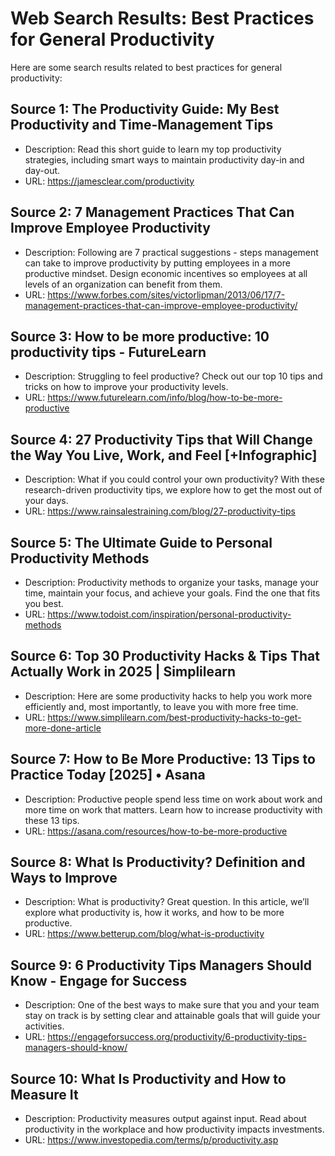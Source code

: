 # Web Search Results: Best Practices for General Productivity

Here are some search results related to best practices for general productivity:

## Source 1: The Productivity Guide: My Best Productivity and Time-Management Tips
- Description: Read this short guide to learn my top productivity strategies, including smart ways to maintain productivity day-in and day-out.
- URL: https://jamesclear.com/productivity

## Source 2: 7 Management Practices That Can Improve Employee Productivity
- Description: Following are 7 practical suggestions - steps management can take to improve productivity by putting employees in a more productive mindset. Design economic incentives so employees at all levels of an organization can benefit from them.
- URL: https://www.forbes.com/sites/victorlipman/2013/06/17/7-management-practices-that-can-improve-employee-productivity/

## Source 3: How to be more productive: 10 productivity tips - FutureLearn
- Description: Struggling to feel productive? Check out our top 10 tips and tricks on how to improve your productivity levels.
- URL: https://www.futurelearn.com/info/blog/how-to-be-more-productive

## Source 4: 27 Productivity Tips that Will Change the Way You Live, Work, and Feel [+Infographic]
- Description: What if you could control your own productivity? With these research-driven productivity tips, we explore how to get the most out of your days.
- URL: https://www.rainsalestraining.com/blog/27-productivity-tips

## Source 5: The Ultimate Guide to Personal Productivity Methods
- Description: Productivity methods to organize your tasks, manage your time, maintain your focus, and achieve your goals. Find the one that fits you best.
- URL: https://www.todoist.com/inspiration/personal-productivity-methods

## Source 6: Top 30 Productivity Hacks & Tips That Actually Work in 2025 | Simplilearn
- Description: Here are some productivity hacks to help you work more efficiently and, most importantly, to leave you with more free time.
- URL: https://www.simplilearn.com/best-productivity-hacks-to-get-more-done-article

## Source 7: How to Be More Productive: 13 Tips to Practice Today [2025] • Asana
- Description: Productive people spend less time on work about work and more time on work that matters. Learn how to increase productivity with these 13 tips.
- URL: https://asana.com/resources/how-to-be-more-productive

## Source 8: What Is Productivity? Definition and Ways to Improve
- Description: What is productivity? Great question. In this article, we’ll explore what productivity is, how it works, and how to be more productive.
- URL: https://www.betterup.com/blog/what-is-productivity

## Source 9: 6 Productivity Tips Managers Should Know - Engage for Success
- Description: One of the best ways to make sure that you and your team stay on track is by setting clear and attainable goals that will guide your activities.
- URL: https://engageforsuccess.org/productivity/6-productivity-tips-managers-should-know/

## Source 10: What Is Productivity and How to Measure It
- Description: Productivity measures output against input. Read about productivity in the workplace and how productivity impacts investments.
- URL: https://www.investopedia.com/terms/p/productivity.asp
